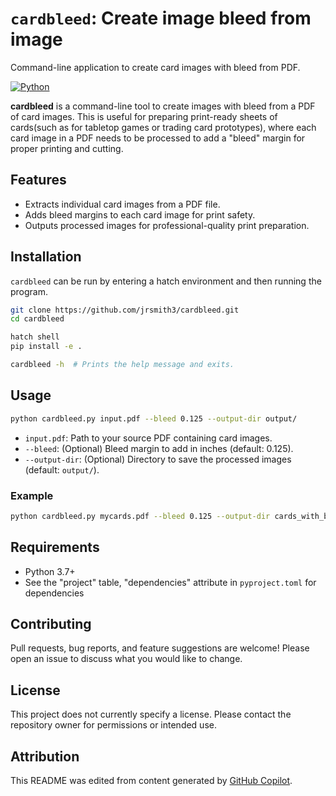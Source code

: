 # `cardbleed`: Create image bleed from image
Command-line application to create card images with bleed from PDF.

[![Python](https://img.shields.io/badge/language-python-blue.svg)](https://www.python.org/)

**cardbleed** is a command-line tool to create images with bleed from
a PDF of card images. This is useful for preparing print-ready sheets
of cards(such as for tabletop games or trading card prototypes),
where each card image in a PDF needs to be processed to add a "bleed"
margin for proper printing and cutting.


## Features

* Extracts individual card images from a PDF file.
* Adds bleed margins to each card image for print safety.
* Outputs processed images for professional-quality print preparation.


## Installation
`cardbleed` can be run by entering a hatch environment and then
running the program.

```bash
git clone https://github.com/jrsmith3/cardbleed.git
cd cardbleed

hatch shell
pip install -e .

cardbleed -h  # Prints the help message and exits.
```


## Usage

```bash
python cardbleed.py input.pdf --bleed 0.125 --output-dir output/
```

* `input.pdf`: Path to your source PDF containing card images.
* `--bleed`: (Optional) Bleed margin to add in inches (default:
  0.125).
* `--output-dir`: (Optional) Directory to save the processed images
  (default: `output/`).


### Example

```bash
python cardbleed.py mycards.pdf --bleed 0.125 --output-dir cards_with_bleed/
```


## Requirements

* Python 3.7+
* See the "project" table, "dependencies" attribute in
  `pyproject.toml` for dependencies


## Contributing
Pull requests, bug reports, and feature suggestions are welcome!
Please open an issue to discuss what you would like to change.


## License
This project does not currently specify a license. Please contact the
repository owner for permissions or intended use.


## Attribution
This README was edited from content generated by [GitHub Copilot](https://github.com/features/copilot).
